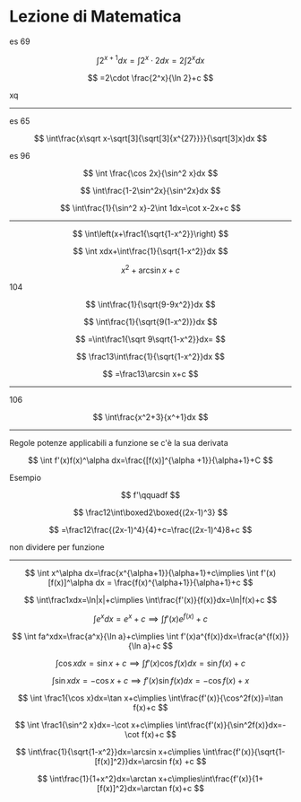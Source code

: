 # Lezione di Matematica


es 69 


$$
\int 2^{x+1}dx=\int 2^x\cdot 2dx=2\int2^xdx
$$

$$
=2\cdot \frac{2^x}{\ln 2}+c
$$

xq


----


es 65


$$
\int\frac{x\sqrt x-\sqrt[3]{\sqrt[3]{x^{27}}}}{\sqrt[3]x}dx
$$ 



es 96


$$
\int \frac{\cos 2x}{\sin^2 x}dx
$$


 
$$
\int\frac{1-2\sin^2x}{\sin^2x}dx
$$

$$
\int\frac{1}{\sin^2 x}-2\int 1dx=\cot x-2x+c
$$

 
---


$$
\int\left(x+\frac1{\sqrt{1-x^2}}\right)
$$



$$
\int xdx+\int\frac{1}{\sqrt{1-x^2}}dx
$$

$$
x^2+\arcsin x+c
$$


104


$$
\int\frac{1}{\sqrt{9-9x^2}}dx
$$

$$
\int\frac{1}{\sqrt{9(1-x^2)}}dx
$$

$$
=\int\frac1{\sqrt 9\sqrt{1-x^2}}dx=
$$

$$
\frac13\int\frac{1}{\sqrt{1-x^2}}dx
$$

$$
=\frac13\arcsin x+c
$$

---


106

$$
\int\frac{x^2+3}{x^+1}dx
$$






----

Regole potenze applicabili a funzione se c'è la sua derivata


$$
\int f'(x)f(x)^\alpha dx=\frac{[f(x)]^{\alpha +1}}{\alpha+1}+C
$$


Esempio


$$
f'\qquadf
$$

$$
\frac12\int\boxed2\boxed{(2x-1)^3}
$$

$$
=\frac12\frac{(2x-1)^4}{4}+c=\frac{(2x-1)^4}8+c
$$

non dividere per funzione

 ---

$$
\int x^\alpha dx=\frac{x^{\alpha+1}}{\alpha+1}+c\implies \int f'(x)[f(x)]^\alpha dx = \frac{f(x)^{\alpha+1}}{\alpha+1}+c
$$


$$
\int\frac1xdx=\ln|x|+c\implies \int\frac{f'(x)}{f(x)}dx=\ln|f(x)+c
$$


$$
\int e^xdx=e^x+c\implies\int f'(x)e^{f(x)}+c
$$


$$
\int fa^xdx=\frac{a^x}{\ln a}+c\implies \int f'(x)a^{f(x)}dx=\frac{a^{f(x)}}{\ln a}+c
$$


$$
\int \cos x dx = \sin x+c \implies \int f'(x) \cos f(x)dx = \sin f(x)+c
$$

$$
\int\sin xdx=-\cos x+c\implies f'(x)\sin f(x)dx=-\cos f(x)+x
$$


$$
\int \frac1{\cos x}dx=\tan x+c\implies \int\frac{f'(x)}{\cos^2f(x)}=\tan f(x)+c
$$



$$
\int \frac1{\sin^2 x}dx=-\cot x+c\implies \int\frac{f'(x)}{\sin^2f(x)}dx=-\cot f(x)+c
$$

$$
\int\frac{1}{\sqrt{1-x^2}}dx=\arcsin x+c\implies \int\frac{f'(x)}{\sqrt{1-[f(x)]^2}}dx=\arcsin f(x) +c
$$

$$
\int\frac{1}{1+x^2}dx=\arctan x+c\implies\int\frac{f'(x)}{1+[f(x)]^2}dx=\arctan f(x)+c
$$
<!--stackedit_data:
eyJoaXN0b3J5IjpbLTE3Nzg2OTM4ODcsOTI3MjY0NTAyLDY4Mz
kwMjM2OCwxMzQxNDc2NjcwLC00MjE2NDE0MjQsMjEwNjgzOTEy
NCwtNzE1MDkxNzk5LC0xMzA4ODIwOTcwXX0=
-->